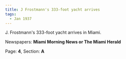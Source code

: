 ```yaml
---  
title: J Frostmann's 333-foot yacht arrives  
tags:  
  - Jan 1937  
---  
```

  
J. Frostmann's 333-foot yacht arrives in Miami.  
  
Newspapers: **Miami Morning News or The Miami Herald**  
  
Page: **4**, Section: **A** 
